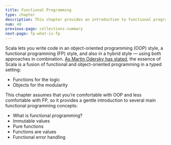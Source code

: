 ```yaml
---
title: Functional Programming
type: chapter
description: This chapter provides an introduction to functional programming in Scala 3.
num: 40
previous-page: collections-summary
next-page: fp-what-is-fp
---
```



Scala lets you write code in an object-oriented programming (OOP) style, a functional programming (FP) style, and also in a hybrid style — using both approaches in combination. [As Martin Odersky has stated](https://twitter.com/alexelcu/status/996408359514525696), the essence of Scala is a fusion of functional and object-oriented programming in a typed setting:

- Functions for the logic
- Objects for the modularity

This chapter assumes that you’re comfortable with OOP and less comfortable with FP, so it provides a gentle introduction to several main functional programming concepts:

- What is functional programming?
- Immutable values
- Pure functions
- Functions are values
- Functional error handling


